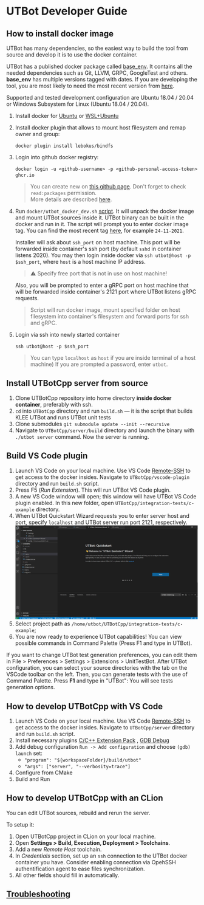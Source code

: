# UTBot Developer Guide

## How to install docker image

UTBot has many dependencies, so the easiest way to build the tool from source and develop it is to use the docker
container.

UTBot has a published docker package
called [base_env](https://github.com/UnitTestBot/UTBotCpp/pkgs/container/utbotcpp%2Fbase_env). It contains all the
needed dependencies such as Git, LLVM, GRPC, GoogleTest and others. **base_env** has multiple versions tagged with
dates. If you are developing the tool, you are most likely to need the most recent version
from [here](https://github.com/UnitTestBot/UTBotCpp/pkgs/container/utbotcpp%2Fbase_env).

Supported and tested development configuration are Ubuntu 18.04 / 20.04 or Windows Subsystem for Linux (Ubuntu 18.04 /
20.04).

1. Install docker for [Ubuntu](https://docs.docker.com/engine/install/ubuntu/)
   or [WSL+Ubuntu](https://docs.docker.com/desktop/windows/wsl/)
2. Install docker plugin that allows to mount host filesystem and remap owner and group:
   ```
   docker plugin install lebokus/bindfs
   ```
3. Login into github docker registry:
   ```
   docker login -u <github-username> -p <github-personal-access-token> ghcr.io
   ``` 
   > You can create new <personal-access-token> on [this github page](https://github.com/settings/tokens/new). Don't forget to check `read:packages` permission.   
   > More details are described [here](https://docs.github.com/en/packages/working-with-a-github-packages-registry/working-with-the-container-registry#authenticating-to-the-container-registry).


4. Run `docker/utbot_docker_dev.sh` [script](https://github.com/UnitTestBot/UTBotCpp/blob/main/docker/utbot_docker_dev.sh).
   It will unpack the docker image and mount UTBot sources inside it. UTBot binary can be built in the docker and run in
   it. The script will prompt you to enter docker image tag. You can find the most recent
   tag [here](https://github.com/UnitTestBot/UTBotCpp/pkgs/container/utbotcpp%2Fbase_env), for example `24-11-2021`.
   
   Installer will ask about `ssh_port` on host machine. This port will be forwarded inside container's ssh port (by
   default `sshd` in container listens 2020). You may then login inside docker via `ssh utbot@host -p $ssh_port`,
   where `host` is a host machine IP address.
   > ⚠ Specify free port that is not in use on host machine!
   
   Also, you will be prompted to enter a gRPC port on host machine that will be forwarded inside container's 2121 port
   where UTBot listens gRPC requests.
   > Script will run docker image, mount specified folder on host filesystem into container's filesystem and forward ports for ssh and gRPC.


5. Login via ssh into newly started container
   ``` 
   ssh utbot@host -p $ssh_port 
   ``` 
   > You can type `localhost` as `host` if you are inside terminal of a host machine)
   > If you are prompted a password, enter `utbot`.

## Install UTBotCpp server from source

1. Clone UTBotCpp repository into home directory **inside docker container**, preferably with ssh.
2. `cd` into `UTBotCpp` directory and run `build.sh` — it is the script that builds KLEE UTBot and runs UTBot unit tests
3. Clone submodules `git submodule update --init --recursive`
4. Navigate to `UTBotCpp/server/build` directory and launch the binary with `./utbot server` command. Now the server is
   running.

## Build VS Code plugin

1. Launch VS Code on your local machine. Use VS Code [Remote-SSH](https://code.visualstudio.com/docs/remote/ssh) to get
   access to the docker insides. Navigate to `UTBotCpp/vscode-plugin` directory and run `build.sh` script.
2. Press F5 (*Run Extension*). This will run UTBot VS Code plugin.
3. A new VS Code window will open; this window will have UTBot VS Code plugin enabled. In this new folder,
   open `UTBotCpp/integration-tests/c-example` directory.
4. When UTBot Quickstart Wizard requests you to enter server host and port, specify `localhost` and UTBot server run
   port 2121, respectively.
   ![Oops, something went wrong! Please look at wizardInstall.gif](https://raw.githubusercontent.com/UnitTestBot/unittestbot.github.io/source/resources/gifs/wizardInstall.gif "UTBot Wizard Demo")
5. Select project path as `/home/utbot/UTBotCpp/integration-tests/c-example`;
6. You are now ready to experience UTBot capabilities! You can view possible commands in Command Palette (Press F1 and
   type in UTBot).

If you want to change UTBot test generation preferences, you can edit them in File > Preferences > Settings >
Extensions > UnitTestBot. After UTBot configuration, you can select your source directories with the tab on the VSCode
toolbar on the left. Then, you can generate tests with the use of Command Palette. Press **F1** and type in "UTBot": You
will see tests generation options.

## How to develop UTBotCpp with VS Code

1. Launch VS Code on your local machine. Use VS Code [Remote-SSH](https://code.visualstudio.com/docs/remote/ssh) to get
   access to the docker insides. Navigate to `UTBotCpp/server` directory and run `build.sh` script.
2. Install necessary
   plugins [C/C++ Extension Pack](https://marketplace.visualstudio.com/items?itemName=ms-vscode.cpptools-extension-pack)
   , [GDB Debug](https://marketplace.visualstudio.com/items?itemName=DamianKoper.gdb-debug)
3. Add debug configuration `Run -> Add configuration` and choose `(gdb) launch` set:
   * `"program": "${workspaceFolder}/build/utbot"`
   * `"args": ["server", "--verbosity=trace"]`
4. Configure from CMake
5. Build and Run

## How to develop UTBotCpp with an CLion

You can edit UTBot sources, rebuild and rerun the server.

To setup it:

1. Open UTBotCpp project in CLion on your local machine.
2. Open **Settings > Build, Execution, Deployment > Toolchains**.
3. Add a new *Remote Host* toolchain.
4. In *Credentials* section, set up an `ssh` connection to the UTBot docker container you have. Consider enabling
   connection via OpehSSH authentification agent to ease files synchronization.
6. All other fields should fill in automatically.


## [Troubleshooting](https://github.com/UnitTestBot/UTBotCpp/wiki/troubleshooting)